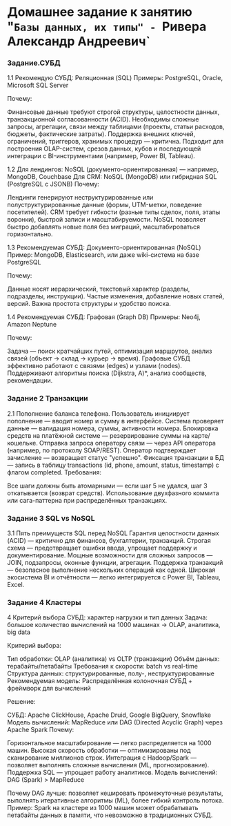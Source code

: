 
# Домашнее задание к занятию "`Базы данных, их типы" - `Ривера Александр Андреевич`



### Задание.СУБД

1.1 
Рекомендую СУБД: Реляционная (SQL)
Примеры: PostgreSQL, Oracle, Microsoft SQL Server

Почему:

Финансовые данные требуют строгой структуры, целостности данных, транзакционной согласованности (ACID).
Необходимы сложные запросы, агрегации, связи между таблицами (проекты, статьи расходов, бюджеты, фактические затраты).
Поддержка внешних ключей, ограничений, триггеров, хранимых процедур — критична.
Подходит для построения OLAP-систем, срезов данных, кубов и последующей интеграции с BI-инструментами (например, Power BI, Tableau).


1.2
Для лендингов: NoSQL (документо-ориентированная) — например, MongoDB, Couchbase
Для CRM: NoSQL (MongoDB) или гибридная SQL (PostgreSQL с JSONB)
Почему:

Лендинги генерируют неструктурированные или полуструктурированные данные (формы, UTM-метки, поведение посетителей).
CRM требует гибкости (разные типы сделок, поля, этапы воронки), быстрой записи и масштабируемости.
NoSQL позволяет быстро добавлять новые поля без миграций, масштабироваться горизонтально.

1.3
Рекомендуемая СУБД: Документо-ориентированная (NoSQL)
Пример: MongoDB, Elasticsearch, или даже wiki-система на базе PostgreSQL

Почему:

Данные носят иерархический, текстовый характер (разделы, подразделы, инструкции).
Частые изменения, добавление новых статей, версий.
Важна простота структуры и удобство поиска.


1.4 
Рекомендуемая СУБД: Графовая (Graph DB)
Примеры: Neo4j, Amazon Neptune

Почему:

Задача — поиск кратчайших путей, оптимизация маршрутов, анализ связей (объект → склад → курьер → время).
Графовые СУБД эффективно работают с связями (edges) и узлами (nodes).
Поддерживают алгоритмы поиска (Dijkstra, A)*, анализ сообществ, рекомендации.


### Задание 2 Транзакции


2.1
Пополнение баланса телефона.
Пользователь инициирует пополнение — вводит номер и сумму в интерфейсе.
Система проверяет данные — валидация номера, суммы, активности номера.
Блокировка средств на платёжной системе — резервирование суммы на карте/кошельке.
Отправка запроса оператору связи — через API оператора (например, по протоколу SOAP/REST).
Оператор подтверждает зачисление — возвращает статус "успешно".
Фиксация транзакции в БД — запись в таблицу transactions (id, phone, amount, status, timestamp) с флагом completed.
Требования:

Все шаги должны быть атомарными — если шаг 5 не удался, шаг 3 откатывается (возврат средств).
Использование двухфазного коммита или сага-паттерна при распределённых транзакциях.


### Задание 3 SQL vs NoSQL

3.1 
Пять преимуществ SQL перед NoSQL
Гарантия целостности данных (ACID) — критично для финансов, бухгалтерии, транзакций.
Строгая схема — предотвращает ошибки ввода, упрощает поддержку и документирование.
Мощные возможности для сложных запросов — JOIN, подзапросы, оконные функции, агрегации.
Поддержка транзакций — безопасное выполнение нескольких операций как одной.
Широкая экосистема BI и отчётности — легко интегрируется с Power BI, Tableau, Excel.


### Задание 4 Кластеры 

4 
Критерий выбора СУБД: характер нагрузки и тип данных
Задача: большое количество вычислений на 1000 машинах → OLAP, аналитика, big data

Критерий выбора:

Тип обработки: OLAP (аналитика) vs OLTP (транзакции)
Объём данных: терабайты/петабайты
Требования к скорости: batch vs real-time
Структура данных: структурированные, полу-, неструктурированные
Рекомендуемая модель: Распределённая колоночная СУБД + фреймворк для вычислений

Решение:

СУБД: Apache ClickHouse, Apache Druid, Google BigQuery, Snowflake
Модель вычислений: MapReduce или DAG (Directed Acyclic Graph) через Apache Spark
Почему:

Горизонтальное масштабирование — легко распределяется на 1000 машин.
Высокая скорость обработки — оптимизированы под сканирование миллионов строк.
Интеграция с Hadoop/Spark — позволяет выполнять сложные вычисления (ML, прогнозирование).
Поддержка SQL — упрощает работу аналитиков.
Модель вычислений: DAG (Spark) > MapReduce

Почему DAG лучше: позволяет кешировать промежуточные результаты, выполнять итеративные алгоритмы (ML), более гибкий контроль потока.
Пример: Spark на кластере из 1000 машин может обрабатывать петабайты данных в памяти, что невозможно в традиционных СУБД.



